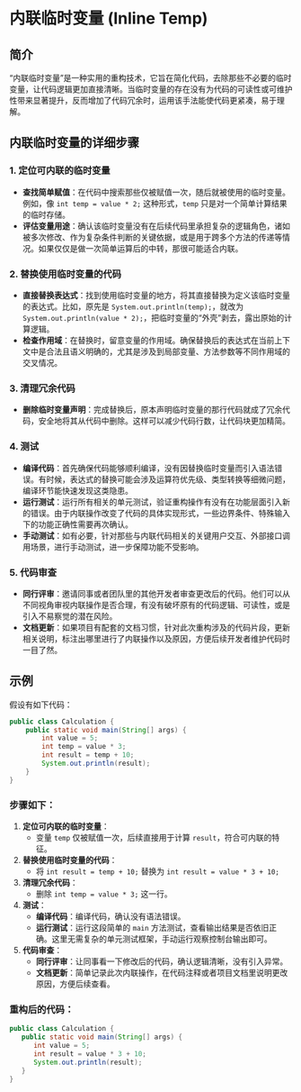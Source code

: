 # 内联临时变量 (Inline Temp)

## 简介
“内联临时变量”是一种实用的重构技术，它旨在简化代码，去除那些不必要的临时变量，让代码逻辑更加直接清晰。当临时变量的存在没有为代码的可读性或可维护性带来显著提升，反而增加了代码冗余时，运用该手法能使代码更紧凑，易于理解。

## 内联临时变量的详细步骤

### 1. 定位可内联的临时变量
- **查找简单赋值**：在代码中搜索那些仅被赋值一次，随后就被使用的临时变量。例如，像 `int temp = value * 2;` 这种形式，`temp` 只是对一个简单计算结果的临时存储。
- **评估变量用途**：确认该临时变量没有在后续代码里承担复杂的逻辑角色，诸如被多次修改、作为复杂条件判断的关键依据，或是用于跨多个方法的传递等情况。如果仅仅是做一次简单运算后的中转，那很可能适合内联。

### 2. 替换使用临时变量的代码
- **直接替换表达式**：找到使用临时变量的地方，将其直接替换为定义该临时变量的表达式。比如，原先是 `System.out.println(temp);`，就改为 `System.out.println(value * 2);`，把临时变量的“外壳”剥去，露出原始的计算逻辑。
- **检查作用域**：在替换时，留意变量的作用域。确保替换后的表达式在当前上下文中是合法且语义明确的，尤其是涉及到局部变量、方法参数等不同作用域的交叉情况。

### 3. 清理冗余代码
- **删除临时变量声明**：完成替换后，原本声明临时变量的那行代码就成了冗余代码，安全地将其从代码中删除。这样可以减少代码行数，让代码块更加精简。

### 4. 测试
- **编译代码**：首先确保代码能够顺利编译，没有因替换临时变量而引入语法错误。有时候，表达式的替换可能会涉及运算符优先级、类型转换等细微问题，编译环节能快速发现这类隐患。
- **运行测试**：运行所有相关的单元测试，验证重构操作有没有在功能层面引入新的错误。由于内联操作改变了代码的具体实现形式，一些边界条件、特殊输入下的功能正确性需要再次确认。
- **手动测试**：如有必要，针对那些与内联代码相关的关键用户交互、外部接口调用场景，进行手动测试，进一步保障功能不受影响。

### 5. 代码审查
- **同行评审**：邀请同事或者团队里的其他开发者审查更改后的代码。他们可以从不同视角审视内联操作是否合理，有没有破坏原有的代码逻辑、可读性，或是引入不易察觉的潜在风险。
- **文档更新**：如果项目有配套的文档习惯，针对此次重构涉及的代码片段，更新相关说明，标注出哪里进行了内联操作以及原因，方便后续开发者维护代码时一目了然。

## 示例
假设有如下代码：

```java
public class Calculation {
    public static void main(String[] args) {
        int value = 5;
        int temp = value * 3;
        int result = temp + 10;
        System.out.println(result);
    }
}
```

### 步骤如下：

1. **定位可内联的临时变量**：
   - 变量 `temp` 仅被赋值一次，后续直接用于计算 `result`，符合可内联的特征。
2. **替换使用临时变量的代码**：
   - 将 `int result = temp + 10;` 替换为 `int result = value * 3 + 10;`
3. **清理冗余代码**：
   - 删除 `int temp = value * 3;` 这一行。
4. **测试**：
   - **编译代码**：编译代码，确认没有语法错误。
   - **运行测试**：运行这段简单的 `main` 方法测试，查看输出结果是否依旧正确。这里无需复杂的单元测试框架，手动运行观察控制台输出即可。
5. **代码审查**：
   - **同行评审**：让同事看一下修改后的代码，确认逻辑清晰，没有引入异常。
   - **文档更新**：简单记录此次内联操作，在代码注释或者项目文档里说明更改原因，方便后续查看。

### 重构后的代码：

```java
public class Calculation {
   public static void main(String[] args) {
      int value = 5;
      int result = value * 3 + 10;
      System.out.println(result);
   }
}
```